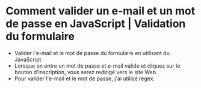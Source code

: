 # Comment valider un e-mail et un mot de passe en JavaScript | Validation du formulaire


* Valider l'e-mail et le mot de passe du formulaire en utilisant du JavaScript
* Lorsque on entre un mot de passe et e-mail valide et cliquez sur le bouton d'inscription, vous serez redirigé vers le site Web. 
* Pour valider l'e-mail et le mot de passe, j'ai utilisé regex.